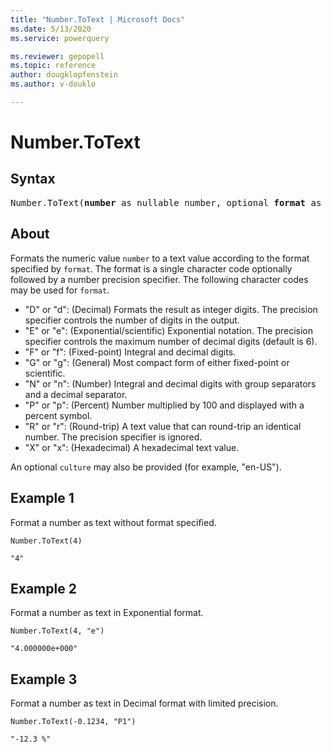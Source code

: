 ```yaml
---
title: "Number.ToText | Microsoft Docs"
ms.date: 5/13/2020
ms.service: powerquery

ms.reviewer: gepopell
ms.topic: reference
author: dougklopfenstein
ms.author: v-douklo

---
```

# Number.ToText

## Syntax

<pre>
Number.ToText(<b>number</b> as nullable number, optional <b>format</b> as nullable text, optional <b>culture</b> as nullable text) as nullable text 
</pre>
  
## About  
Formats the numeric value `number` to a text value according to the format specified by `format`. The format is a single character code optionally followed by a number precision specifier. The following character codes may be used for `format`. <ul> <li>"D" or "d": (Decimal) Formats the result as integer digits. The precision specifier controls the number of digits in the output. </li> <li>"E" or "e": (Exponential/scientific) Exponential notation. The precision specifier controls the maximum number of decimal digits (default is 6). </li> <li>"F" or "f": (Fixed-point) Integral and decimal digits.</li> <li>"G" or "g": (General) Most compact form of either fixed-point or scientific. </li> <li>"N" or "n": (Number) Integral and decimal digits with group separators and a decimal separator. </li> <li>"P" or "p": (Percent) Number multiplied by 100 and displayed with a percent symbol. </li> <li>"R" or "r": (Round-trip) A text value that can round-trip an identical number. The precision specifier is ignored. </li> <li>"X" or "x": (Hexadecimal) A hexadecimal text value. </li> </ul> An optional `culture` may also be provided (for example, "en-US").

## Example 1
Format a number as text without format specified.

```powerquery-m
Number.ToText(4)
```

`"4"`

## Example 2
Format a number as text in Exponential format.

```powerquery-m
Number.ToText(4, "e")
```

`"4.000000e+000"`

## Example 3
Format a number as text in Decimal format with limited precision.

```powerquery-m
Number.ToText(-0.1234, "P1")
```

`"-12.3 %"`

